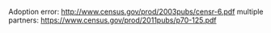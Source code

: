Adoption error: http://www.census.gov/prod/2003pubs/censr-6.pdf
multiple partners: https://www.census.gov/prod/2011pubs/p70-125.pdf
